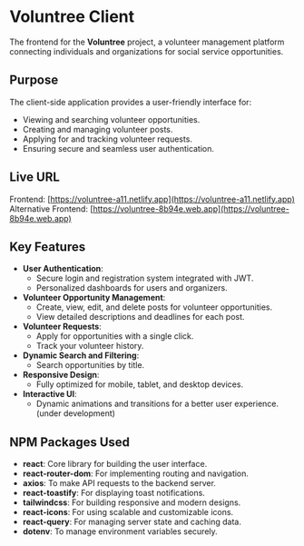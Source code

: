 # Voluntree Client

The frontend for the **Voluntree** project, a volunteer management platform connecting individuals and organizations for social service opportunities.

## Purpose
The client-side application provides a user-friendly interface for:
- Viewing and searching volunteer opportunities.
- Creating and managing volunteer posts.
- Applying for and tracking volunteer requests.
- Ensuring secure and seamless user authentication.

## Live URL
Frontend: [https://voluntree-a11.netlify.app](https://voluntree-a11.netlify.app)  
Alternative Frontend: [https://voluntree-8b94e.web.app](https://voluntree-8b94e.web.app)

## Key Features
- **User Authentication**: 
  - Secure login and registration system integrated with JWT.
  - Personalized dashboards for users and organizers.
- **Volunteer Opportunity Management**: 
  - Create, view, edit, and delete posts for volunteer opportunities.
  - View detailed descriptions and deadlines for each post.
- **Volunteer Requests**: 
  - Apply for opportunities with a single click.
  - Track your volunteer history.
- **Dynamic Search and Filtering**: 
  - Search opportunities by title.
- **Responsive Design**: 
  - Fully optimized for mobile, tablet, and desktop devices.
- **Interactive UI**: 
  - Dynamic animations and transitions for a better user experience. (under development)

## NPM Packages Used
- **react**: Core library for building the user interface.
- **react-router-dom**: For implementing routing and navigation.
- **axios**: To make API requests to the backend server.
- **react-toastify**: For displaying toast notifications.
- **tailwindcss**: For building responsive and modern designs.
- **react-icons**: For using scalable and customizable icons.
- **react-query**: For managing server state and caching data.
- **dotenv**: To manage environment variables securely.